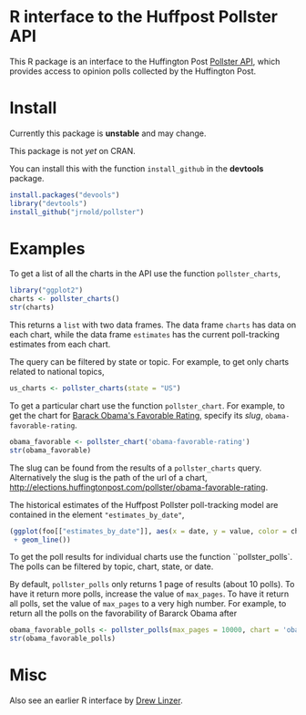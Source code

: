# R interface to the Huffpost Pollster API

This R package is an interface to the Huffington Post [Pollster API](http://elections.huffingtonpost.com/pollster/api), which provides access to opinion polls collected by the Huffington Post.

# Install

Currently this package is **unstable** and may change.

This package is not *yet* on CRAN.

You can install this with the function ``install_github`` in the **devtools** package.
```R
install.packages("devools")
library("devtools")
install_github("jrnold/pollster")
```

# Examples

To get a list of all the charts in the API use the function ``pollster_charts``,
```R
library("ggplot2")
charts <- pollster_charts()
str(charts)
```
This returns a ``list`` with two data frames.
The data frame ``charts`` has data on each chart,
while the data frame ``estimates`` has the current poll-tracking estimates from each chart.

The query can be filtered by state or topic.
For example, to get only charts related to national topics,
```R
us_charts <- pollster_charts(state = "US")
```

To get a particular chart use the function ``pollster_chart``.
For example, to get the chart for [Barack Obama's Favorable Rating](http://elections.huffingtonpost.com/pollster/obama-favorable-rating), specify its *slug*, ``obama-favorable-rating``.
```R
obama_favorable <- pollster_chart('obama-favorable-rating')
str(obama_favorable)
```
The slug can be found from the results of a ``pollster_charts`` query.
Alternatively the slug is the path of the url of a chart, http://elections.huffingtonpost.com/pollster/obama-favorable-rating.

The historical estimates of the Huffpost Pollster poll-tracking model are contained in the element ``"estimates_by_date"``,
```R
(ggplot(foo[["estimates_by_date"]], aes(x = date, y = value, color = choice))
 + geom_line())
```

To get the poll results for individual charts use the function ``pollster_polls`.
The polls can be filtered by topic, chart, state, or date.


By default, ``pollster_polls`` only returns 1 page of results (about 10 polls).
To have it return more polls, increase the value of ``max_pages``.
To have it return all polls, set the value of ``max_pages`` to a very high number.
For example, to return all the polls on the favorability of Bararck Obama after 
```R
obama_favorable_polls <- pollster_polls(max_pages = 10000, chart = 'obama-favorable-rating', after = "2014-3-1")
str(obama_favorable_polls)	
```


# Misc

Also see an earlier R interface by [Drew Linzer](https://github.com/dlinzer/pollstR/).

<!--  LocalWords:  Huffpost API Huffington CRAN github devtools str
 -->
<!--  LocalWords:  devools jrnold ggplot obama url aes favorability
 -->
<!--  LocalWords:  Bararck
 -->
